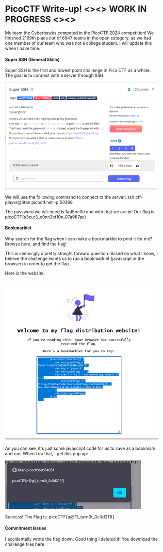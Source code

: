 <h1>PicoCTF Write-up! <><> WORK IN PROGRESS <><></h1>
<p>My team the Cyberhawks competed in the PicoCTF 2024 competition! We finished 2169th place out of 6947 teams in the open category, as we had one member of our team who was not a college student. I will update this when I have time.</p>
<h4>Super SSH (General Skills)</h4>
<p>Super SSH is the first and lowest point challenge in Pico CTF as a whole. The goal is to connect with a server through SSH.</p>
<img src='https://github.com/bbunny27/PicoCTFWriteUp2024/blob/main/322240722-5bd17e06-ef17-4dc5-905d-86e78a5e7df8.png'>
<p> We will use the following command to connect to the server: ssh ctf-player@titan.picoctf.net -p 50368 </p>
<p>The password we will need is 1ad5be0d and with that we are in! Our flag is picoCTF{s3cur3_c0nn3ct10n_07a987ac} </p>

<h4>Bookmarklet</h4>
<p>Why search for the flag when I can make a bookmarklet to print it for me? Browse here, and find the flag!</p>
<p>This is seemingly a pretty straight forward question. Based on what I know, I believe the challenge wants us to run a bookmarklet (javascript in the browser) in order to get the flag.</p>
<p>Here is the website.</p>
<img src='https://github.com/bbunny27/PicoCTFWriteUp2024/blob/main/bookmarklet1.PNG'>
<p>As you can see, it's just some javascript code for us to save as a bookmark and run. When I do that, I get this pop up:</p>
<img src='https://github.com/bbunny27/PicoCTFWriteUp2024/blob/main/success.PNG'> 
<p>Success! The Flag is: picoCTF{p@f3_turn3r_0c0d211f}</p>

<h4>Commitment Issues</h4>
<p>I accidentally wrote the flag down. Good thing I deleted it! You download the challenge files here:</p>
